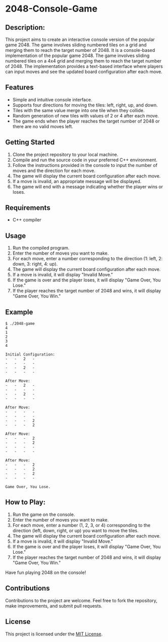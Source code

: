 # 2048-Console-Game


## Description:
This project aims to create an interactive console version of the popular game 2048. The game involves sliding numbered tiles on a grid and merging them to reach the target number of 2048. It is a console-based implementation of the popular game 2048. The game involves sliding numbered tiles on a 4x4 grid and merging them to reach the target number of 2048. The implementation provides a text-based interface where players can input moves and see the updated board configuration after each move.

## Features

- Simple and intuitive console interface.
- Supports four directions for moving the tiles: left, right, up, and down.
- Tiles with the same value merge into one tile when they collide.
- Random generation of new tiles with values of 2 or 4 after each move.
- The game ends when the player reaches the target number of 2048 or there are no valid moves left.

## Getting Started

1. Clone the project repository to your local machine.
2. Compile and run the source code in your preferred C++ environment.
3. Follow the instructions provided in the console to input the number of moves and the direction for each move.
4. The game will display the current board configuration after each move.
5. If a move is invalid, an appropriate message will be displayed.
6. The game will end with a message indicating whether the player wins or loses.

## Requirements

- C++ compiler

## Usage

1. Run the compiled program.
2. Enter the number of moves you want to make.
3. For each move, enter a number corresponding to the direction (1: left, 2: down, 3: right, 4: up).
4. The game will display the current board configuration after each move.
5. If a move is invalid, it will display "Invalid Move."
6. If the game is over and the player loses, it will display "Game Over, You Lose."
7. If the player reaches the target number of 2048 and wins, it will display "Game Over, You Win."

## Example

```
$ ./2048-game
4
1
2
3
4

Initial Configuration:
-   -   2   -
-   -   -   -
-   -   2   -
-   -   -   -

After Move:
-   -   2   -
-   -   -   -
-   -   2   -
-   -   -   -

After Move:
-   -   -   -
-   -   -   -
-   -   -   2
-   -   -   2

After Move:
-   -   -   2
-   -   -   2
-   -   -   -
-   -   -   -

After Move:
-   -   -   2
-   -   -   2
-   -   -   2
-   -   -   -

Game Over, You Lose.
```
## How to Play:
1. Run the game on the console.
2. Enter the number of moves you want to make.
3. For each move, enter a number (1, 2, 3, or 4) corresponding to the direction (left, down, right, or up) you want to move the tiles.
4. The game will display the current board configuration after each move.
5. If a move is invalid, it will display "Invalid Move."
6. If the game is over and the player loses, it will display "Game Over, You Lose."
7. If the player reaches the target number of 2048 and wins, it will display "Game Over, You Win."

Have fun playing 2048 on the console!

## Contributions

Contributions to the project are welcome. Feel free to fork the repository, make improvements, and submit pull requests.

## License

This project is licensed under the [MIT License](LICENSE).
